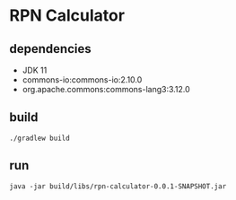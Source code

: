 # RPN Calculator

## dependencies

- JDK 11
- commons-io:commons-io:2.10.0
- org.apache.commons:commons-lang3:3.12.0

## build

```shell
./gradlew build
```

## run

```shell
java -jar build/libs/rpn-calculator-0.0.1-SNAPSHOT.jar
```